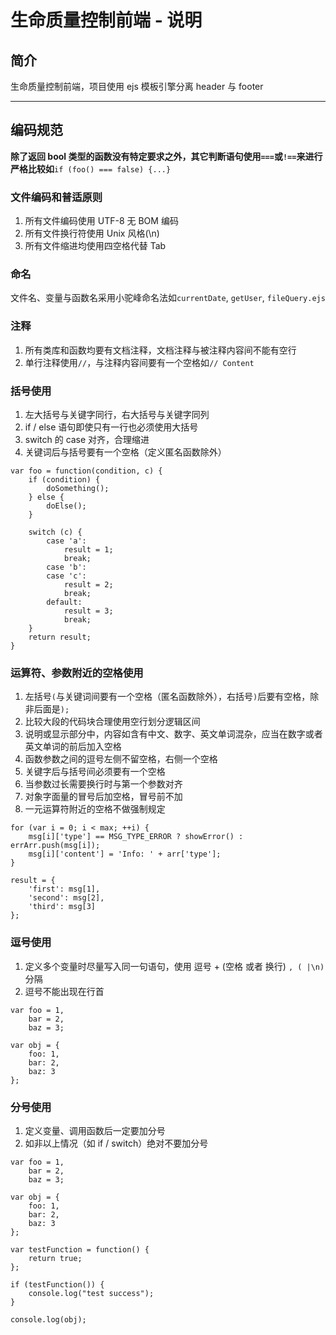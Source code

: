 # 生命质量控制前端 - 说明

## 简介
 生命质量控制前端，项目使用 ejs 模板引擎分离 header 与 footer

---
## 编码规范
 **除了返回 bool 类型的函数没有特定要求之外，其它判断语句使用`===`或`!==`来进行严格比较如**`if (foo() === false) {...}`

### 文件编码和普适原则
1. 所有文件编码使用 UTF-8 无 BOM 编码
2. 所有文件换行符使用 Unix 风格(\n)
3. 所有文件缩进均使用四空格代替 Tab

### 命名
 文件名、变量与函数名采用小驼峰命名法如`currentDate`, `getUser`, `fileQuery.ejs`

### 注释
1. 所有类库和函数均要有文档注释，文档注释与被注释内容间不能有空行
2. 单行注释使用`//`，与注释内容间要有一个空格如`// Content`

### 括号使用
1. 左大括号与关键字同行，右大括号与关键字同列
2. if / else 语句即使只有一行也必须使用大括号
3. switch 的 case 对齐，合理缩进
4. 关键词后与括号要有一个空格（定义匿名函数除外）

```
var foo = function(condition, c) {
    if (condition) {
        doSomething();
    } else {
        doElse();
    }

    switch (c) {
        case 'a':
            result = 1;
            break;
        case 'b':
        case 'c':
            result = 2;
            break;
        default:
            result = 3;
            break;
    }
    return result;
}
```

### 运算符、参数附近的空格使用
1. 左括号`(`与关键词间要有一个空格（匿名函数除外），右括号`)`后要有空格，除非后面是`);`
2. 比较大段的代码块合理使用空行划分逻辑区间
3. 说明或显示部分中，内容如含有中文、数字、英文单词混杂，应当在数字或者英文单词的前后加入空格
4. 函数参数之间的逗号左侧不留空格，右侧一个空格
5. 关键字后与括号间必须要有一个空格
6. 当参数过长需要换行时与第一个参数对齐
7. 对象字面量的冒号后加空格，冒号前不加
8. 一元运算符附近的空格不做强制规定

```
for (var i = 0; i < max; ++i) {
    msg[i]['type'] == MSG_TYPE_ERROR ? showError() : errArr.push(msg[i]);
    msg[i]['content'] = 'Info: ' + arr['type'];
}

result = {
    'first': msg[1],
    'second': msg[2],
    'third': msg[3]
};
```

### 逗号使用
1. 定义多个变量时尽量写入同一句语句，使用 逗号 + (空格 或者 换行) `, ( |\n)`分隔
2. 逗号不能出现在行首

```
var foo = 1,
    bar = 2,
    baz = 3;

var obj = {
    foo: 1,
    bar: 2,
    baz: 3
};
```

### 分号使用
1. 定义变量、调用函数后一定要加分号
2. 如非以上情况（如 if / switch）绝对不要加分号

```
var foo = 1,
    bar = 2,
    baz = 3;

var obj = {
    foo: 1,
    bar: 2,
    baz: 3
};

var testFunction = function() {
    return true;
};

if (testFunction()) {
    console.log("test success");
}

console.log(obj);
```
